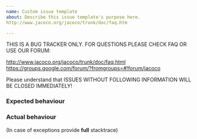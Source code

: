 ```yaml
---
name: Custom issue template
about: Describe this issue template's purpose here.
http://www.jacoco.org/jacoco/trunk/doc/faq.htm

---
```


THIS IS A BUG TRACKER ONLY. FOR QUESTIONS PLEASE CHECK FAQ OR USE OUR FORUM:

http://www.jacoco.org/jacoco/trunk/doc/faq.html
https://groups.google.com/forum/?fromgroups=#!forum/jacoco

Please understand that ISSUES WITHOUT FOLLOWING INFORMATION WILL BE CLOSED IMMEDIATELY!

### Expected behaviour

### Actual behaviour

(In case of exceptions provide **full** stacktrace)
